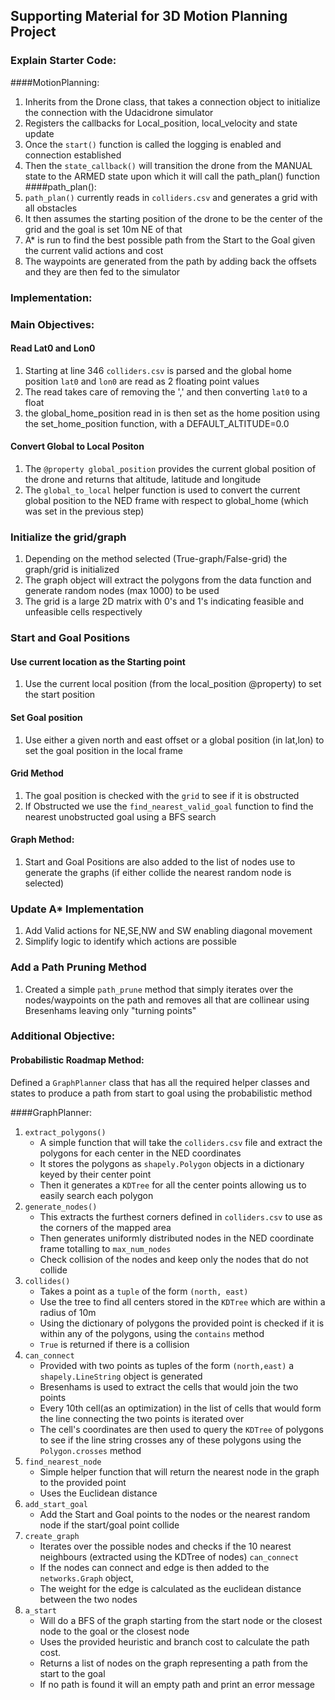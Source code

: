 ## Supporting Material for 3D Motion Planning Project

### Explain Starter Code:
####MotionPlanning:
1. Inherits from the Drone class, that takes a connection object to initialize the connection with the Udacidrone simulator
2. Registers the callbacks for Local_position, local_velocity and state update
3. Once the `start()` function is called the logging is enabled and connection established
4. Then the `state_callback()` will transition the drone from the MANUAL  state to the ARMED state upon which it will call the path_plan() function
####path_plan():
1. `path_plan()` currently reads in `colliders.csv` and generates a grid with all obstacles
2. It then assumes the starting position of the drone to be the center of the grid and the goal is set 10m NE of that 
3. A* is run to find the best possible path from the Start to the Goal given the current valid actions and cost
4. The waypoints are generated from the path by adding back the offsets and they are then fed to the simulator



### Implementation:

### Main Objectives:
#### Read Lat0 and Lon0
1. Starting at line 346 `colliders.csv` is parsed and the global home position `lat0` and `lon0` are read as 2 floating point values
2. The read takes care of removing the ',' and then converting `lat0` to a float
3. the global_home_position read in is then set as the home position using the set_home_position function, with a DEFAULT_ALTITUDE=0.0

#### Convert Global to Local Positon
1. The `@property global_position` provides the current global position of the drone and returns that altitude, latitude and longitude
2. The `global_to_local` helper function is used to convert the current global position to the NED frame with respect to global_home (which was set in the previous step)

### Initialize the grid/graph
1. Depending on the method selected (True-graph/False-grid) the graph/grid is initialized 
2. The graph object will extract the polygons from the data function and generate random nodes (max 1000) to be used
3. The grid is a large 2D matrix with 0's and 1's indicating feasible and unfeasible cells respectively

### Start and Goal Positions
#### Use current location as the Starting point
1. Use the current local position (from the local_position @property) to set the start position

#### Set Goal position
1. Use either a given north and east offset or a global position (in lat,lon) to set the goal position in the local frame

#### Grid Method
1. The goal position is checked with the `grid` to see if it is obstructed
2. If Obstructed we use the `find_nearest_valid_goal` function to find the nearest unobstructed goal using a BFS search

#### Graph Method:
1. Start and Goal Positions are also added to the list of nodes use to generate the graphs (if either collide the nearest random node is selected)

### Update A* Implementation
1. Add Valid actions for NE,SE,NW and SW enabling diagonal movement
2. Simplify logic to identify which actions are possible

### Add a Path Pruning Method
1. Created a simple `path_prune` method that simply iterates over the nodes/waypoints on the path and removes all that are collinear using Bresenhams leaving only "turning points"

### Additional Objective:
#### Probabilistic Roadmap Method:
Defined a `GraphPlanner` class that has all the required helper classes and states to produce a path from start to goal using the probabilistic method

####GraphPlanner:
1. `extract_polygons()`
    * A simple function that will take the `colliders.csv` file and extract the polygons for each center in the NED coordinates
    * It stores the polygons as `shapely.Polygon` objects in a dictionary keyed by their center point
    * Then it generates a `KDTree` for all the center points allowing us to easily search each polygon
2. `generate_nodes()`
    * This extracts the furthest corners defined in `colliders.csv` to use as the corners of the mapped area
    * Then generates uniformly distributed nodes in the NED coordinate frame totalling to `max_num_nodes` 
    * Check collision of the nodes and keep only the nodes that do not collide
3. `collides()`
    * Takes a point as a `tuple` of the form `(north, east)`
    * Use the tree to find all centers stored in the `KDTree` which are within a radius of 10m 
    * Using the dictionary of polygons the provided point is checked if it is within any of the polygons, using the `contains` method
    * `True` is returned if there is a collision
4. `can_connect`    
    * Provided with two points as tuples of the form `(north,east)` a `shapely.LineString` object is generated
    * Bresenhams is used to extract the cells that would join the two points
    * Every 10th cell(as an optimization) in the list of cells that would form the line connecting the two points is iterated over
    * The cell's coordinates are then used to query the `KDTree` of polygons to see if the line string crosses any of these polygons using the `Polygon.crosses` method
5. `find_nearest_node`
    * Simple helper function that will return the nearest node in the graph to the provided point
    * Uses the Euclidean distance
6. `add_start_goal`
    * Add the Start and Goal points to the nodes or the nearest random node if the start/goal point collide
7. `create_graph`
    * Iterates over the possible nodes and checks if the 10 nearest neighbours (extracted using the KDTree of nodes) `can_connect`
    * If the nodes can connect and edge is then added to the `networks.Graph` object, 
    * The weight for the edge is calculated as the euclidean distance between the two nodes
8. `a_start`
    * Will do a BFS of the graph starting from the start node or the closest node to the goal or the closest node
    * Uses the provided heuristic and branch cost to calculate the path cost. 
    * Returns a list of nodes on the graph representing a path from the start to the goal
    * If no path is found it will an empty path and print an error message
    
       